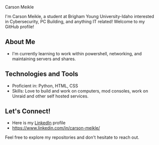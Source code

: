 Carson Meikle

I'm Carson Meikle, a student at Brigham Young University-Idaho interested in Cybersecurity, PC Building, and anything IT related! Welcome to my GitHub profile!

## About Me

- I'm currently learning to work within powershell, networking, and maintaining servers and shares. 

## Technologies and Tools

- Proficient in: Python, HTML, CSS
- Skills: Love to build and work on computers, mod consoles, work on Unraid and other self hosted services. 

## Let's Connect!

- Here is my [LinkedIn]((https://www.linkedin.com/in/carson-meikle/)) profile
- https://www.linkedin.com/in/carson-meikle/

Feel free to explore my repositories and don't hesitate to reach out.
